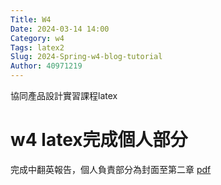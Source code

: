 ```yaml
---
Title: W4
Date: 2024-03-14 14:00
Category: w4
Tags: latex2
Slug: 2024-Spring-w4-blog-tutorial
Author: 40971219
---
```


協同產品設計實習課程latex

<!-- PELICAN_END_SUMMARY -->

# w4 latex完成個人部分
完成中翻英報告，個人負責部分為封面至第二章
[pdf](https://github.com/40971219/cd2024/blob/main/latex/cd_report.pdf)